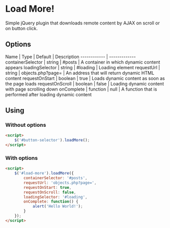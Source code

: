 # Load More!
Simple jQuery plugin that downloads remote content by AJAX on scroll or on button click.

## Options
Name | Type | Default | Description
------------ | -------------
containerSelector | string | #posts | A container in which dynamic content appears
loadingSelector | string | #loading | Loading element
requestUrl | string | objects.php?page= | An address that will return dynamic HTML content
requestOnStart | boolean | true | Loads dynamic content as soon as the page loads
requestOnScroll | boolean | false | Loading dynamic content with page scrolling down
onComplete | function | null | A function that is performed after loading dynamic content

## Using
### Without options
```html
<script>
    $('#button-selector').loadMore();
</script>
```

### With options
```html
<script>
    $('#load-more').loadMore({
        containerSelector: '#posts',
        requestUrl: 'objects.php?page=',
        requestOnStart: true,
        requestOnScroll: false,
        loadingSelector: '#loading',
        onComplete: function() {
            alert('Hello World!');
        }
    });
</script>
```
